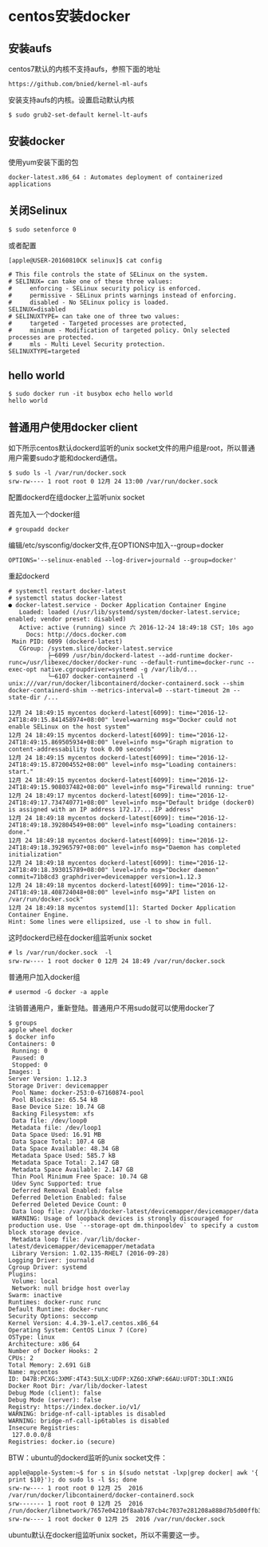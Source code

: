 centos安装docker
========================================================


安装aufs
------------------------------------------------------------------------------------------------------------------------

centos7默认的内核不支持aufs，参照下面的地址

```
https://github.com/bnied/kernel-ml-aufs
```

安装支持aufs的内核。设置启动默认内核 

```
$ sudo grub2-set-default kernel-lt-aufs
```


安装docker
------------------------------------------------------------------------------------------------------------------------
使用yum安装下面的包

```
docker-latest.x86_64 : Automates deployment of containerized applications
```


关闭Selinux
-------------------------------------------------------------------------------------------------------------------

```
$ sudo setenforce 0
```

或者配置
```
[apple@USER-20160810CK selinux]$ cat config 

# This file controls the state of SELinux on the system.
# SELINUX= can take one of these three values:
#     enforcing - SELinux security policy is enforced.
#     permissive - SELinux prints warnings instead of enforcing.
#     disabled - No SELinux policy is loaded.
SELINUX=disabled
# SELINUXTYPE= can take one of three two values:
#     targeted - Targeted processes are protected,
#     minimum - Modification of targeted policy. Only selected processes are protected. 
#     mls - Multi Level Security protection.
SELINUXTYPE=targeted 
```


hello world
---------------------------------------------------------

```
$ sudo docker run -it busybox echo hello world
hello world
```

普通用户使用docker client
----------------------------------------------------------------------------------------------------------------
如下所示centos默认dockerd监听的unix socket文件的用户组是root，所以普通用户需要sudo才能和dockerd通信。

```
$ sudo ls -l /var/run/docker.sock 
srw-rw---- 1 root root 0 12月 24 13:00 /var/run/docker.sock
```

配置dockerd在组docker上监听unix socket

首先加入一个docker组

```
# groupadd docker
```



编辑/etc/sysconfig/docker文件,在OPTIONS中加入--group=docker

```
OPTIONS='--selinux-enabled --log-driver=journald --group=docker'
```

重起dockerd

```
# systemctl restart docker-latest
# systemctl status docker-latest
● docker-latest.service - Docker Application Container Engine
   Loaded: loaded (/usr/lib/systemd/system/docker-latest.service; enabled; vendor preset: disabled)
   Active: active (running) since 六 2016-12-24 18:49:18 CST; 10s ago
     Docs: http://docs.docker.com
 Main PID: 6099 (dockerd-latest)
   CGroup: /system.slice/docker-latest.service
           ├─6099 /usr/bin/dockerd-latest --add-runtime docker-runc=/usr/libexec/docker/docker-runc --default-runtime=docker-runc --exec-opt native.cgroupdriver=systemd -g /var/lib/d...
           └─6107 docker-containerd -l unix:///var/run/docker/libcontainerd/docker-containerd.sock --shim docker-containerd-shim --metrics-interval=0 --start-timeout 2m --state-dir /...

12月 24 18:49:15 mycentos dockerd-latest[6099]: time="2016-12-24T18:49:15.841458974+08:00" level=warning msg="Docker could not enable SELinux on the host system"
12月 24 18:49:15 mycentos dockerd-latest[6099]: time="2016-12-24T18:49:15.869505934+08:00" level=info msg="Graph migration to content-addressability took 0.00 seconds"
12月 24 18:49:15 mycentos dockerd-latest[6099]: time="2016-12-24T18:49:15.872004552+08:00" level=info msg="Loading containers: start."
12月 24 18:49:15 mycentos dockerd-latest[6099]: time="2016-12-24T18:49:15.908037482+08:00" level=info msg="Firewalld running: true"
12月 24 18:49:17 mycentos dockerd-latest[6099]: time="2016-12-24T18:49:17.734740771+08:00" level=info msg="Default bridge (docker0) is assigned with an IP address 172.17....IP address"
12月 24 18:49:18 mycentos dockerd-latest[6099]: time="2016-12-24T18:49:18.392804549+08:00" level=info msg="Loading containers: done."
12月 24 18:49:18 mycentos dockerd-latest[6099]: time="2016-12-24T18:49:18.392965797+08:00" level=info msg="Daemon has completed initialization"
12月 24 18:49:18 mycentos dockerd-latest[6099]: time="2016-12-24T18:49:18.393015789+08:00" level=info msg="Docker daemon" commit=71b8cd3 graphdriver=devicemapper version=1.12.3
12月 24 18:49:18 mycentos dockerd-latest[6099]: time="2016-12-24T18:49:18.408724048+08:00" level=info msg="API listen on /var/run/docker.sock"
12月 24 18:49:18 mycentos systemd[1]: Started Docker Application Container Engine.
Hint: Some lines were ellipsized, use -l to show in full.
```

这时dockerd已经在docker组监听unix socket

```
# ls /var/run/docker.sock  -l
srw-rw---- 1 root docker 0 12月 24 18:49 /var/run/docker.sock
```
普通用户加入docker组
```
# usermod -G docker -a apple
```

注销普通用户，重新登陆。普通用户不用sudo就可以使用docker了

```
$ groups
apple wheel docker
$ docker info
Containers: 0
 Running: 0
 Paused: 0
 Stopped: 0
Images: 1
Server Version: 1.12.3
Storage Driver: devicemapper
 Pool Name: docker-253:0-67160874-pool
 Pool Blocksize: 65.54 kB
 Base Device Size: 10.74 GB
 Backing Filesystem: xfs
 Data file: /dev/loop0
 Metadata file: /dev/loop1
 Data Space Used: 16.91 MB
 Data Space Total: 107.4 GB
 Data Space Available: 48.34 GB
 Metadata Space Used: 585.7 kB
 Metadata Space Total: 2.147 GB
 Metadata Space Available: 2.147 GB
 Thin Pool Minimum Free Space: 10.74 GB
 Udev Sync Supported: true
 Deferred Removal Enabled: false
 Deferred Deletion Enabled: false
 Deferred Deleted Device Count: 0
 Data loop file: /var/lib/docker-latest/devicemapper/devicemapper/data
 WARNING: Usage of loopback devices is strongly discouraged for production use. Use `--storage-opt dm.thinpooldev` to specify a custom block storage device.
 Metadata loop file: /var/lib/docker-latest/devicemapper/devicemapper/metadata
 Library Version: 1.02.135-RHEL7 (2016-09-28)
Logging Driver: journald
Cgroup Driver: systemd
Plugins:
 Volume: local
 Network: null bridge host overlay
Swarm: inactive
Runtimes: docker-runc runc
Default Runtime: docker-runc
Security Options: seccomp
Kernel Version: 4.4.39-1.el7.centos.x86_64
Operating System: CentOS Linux 7 (Core)
OSType: linux
Architecture: x86_64
Number of Docker Hooks: 2
CPUs: 2
Total Memory: 2.691 GiB
Name: mycentos
ID: D47B:PCXG:3XMF:4T43:5ULX:UDFP:XZ6O:XFWP:66AU:UFDT:3DLI:XNIG
Docker Root Dir: /var/lib/docker-latest
Debug Mode (client): false
Debug Mode (server): false
Registry: https://index.docker.io/v1/
WARNING: bridge-nf-call-iptables is disabled
WARNING: bridge-nf-call-ip6tables is disabled
Insecure Registries:
 127.0.0.0/8
Registries: docker.io (secure)
```

BTW：ubuntu的dockerd监听的unix socket文件：

```
apple@apple-System:~$ for s in $(sudo netstat -lxp|grep docker| awk '{ print $10}'); do sudo ls -l $s; done
srw-rw---- 1 root root 0 12月 25  2016 /var/run/docker/libcontainerd/docker-containerd.sock
srw------- 1 root root 0 12月 25  2016 /run/docker/libnetwork/7657e04210f8aab787cb4c7037e281208a888d7b5d00ffb330aba1e06ff2f1dc.sock
srw-rw---- 1 root docker 0 12月 25  2016 /var/run/docker.sock
```

ubuntu默认在docker组监听unix socket，所以不需要这一步。
